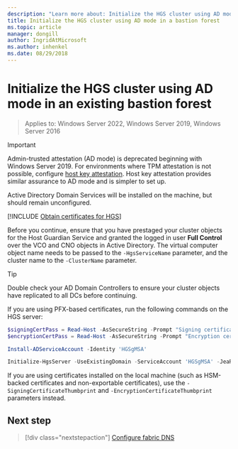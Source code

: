 ```yaml
---
description: "Learn more about: Initialize the HGS cluster using AD mode in an existing bastion forest"
title: Initialize the HGS cluster using AD mode in a bastion forest
ms.topic: article
manager: dongill
author: IngridAtMicrosoft
ms.author: inhenkel
ms.date: 08/29/2018
---
```


# Initialize the HGS cluster using AD mode in an existing bastion forest

>Applies to: Windows Server 2022, Windows Server 2019, Windows Server 2016


>[!IMPORTANT]
>Admin-trusted attestation (AD mode) is deprecated beginning with Windows Server 2019. For environments where TPM attestation is not possible, configure [host key attestation](guarded-fabric-initialize-hgs-key-mode-bastion.md). Host key attestation provides similar assurance to AD mode and is simpler to set up.

Active Directory Domain Services will be installed on the machine, but should remain unconfigured.

[!INCLUDE [Obtain certificates for HGS](../../../includes/guarded-fabric-initialize-hgs-default-step-two.md)]

Before you continue, ensure that you have prestaged your cluster objects for the Host Guardian Service and granted the logged in user **Full Control** over the VCO and CNO objects in Active Directory.
The virtual computer object name needs to be passed to the `-HgsServiceName` parameter, and the cluster name to the `-ClusterName` parameter.

> [!TIP]
> Double check your AD Domain Controllers to ensure your cluster objects have replicated to all DCs before continuing.

If you are using PFX-based certificates, run the following commands on the HGS server:

```powershell
$signingCertPass = Read-Host -AsSecureString -Prompt "Signing certificate password"
$encryptionCertPass = Read-Host -AsSecureString -Prompt "Encryption certificate password"

Install-ADServiceAccount -Identity 'HGSgMSA'

Initialize-HgsServer -UseExistingDomain -ServiceAccount 'HGSgMSA' -JeaReviewersGroup 'HgsJeaReviewers' -JeaAdministratorsGroup 'HgsJeaAdmins' -HgsServiceName 'HgsService' -ClusterName 'HgsCluster' -SigningCertificatePath '.\signCert.pfx' -SigningCertificatePassword $signPass -EncryptionCertificatePath '.\encCert.pfx' -EncryptionCertificatePassword $encryptionCertPass -TrustActiveDirectory
```

If you are using certificates installed on the local machine (such as HSM-backed certificates and non-exportable certificates), use the `-SigningCertificateThumbprint` and `-EncryptionCertificateThumbprint` parameters instead.

## Next step

> [!div class="nextstepaction"]
> [Configure fabric DNS](guarded-fabric-configuring-fabric-dns-ad.md)

